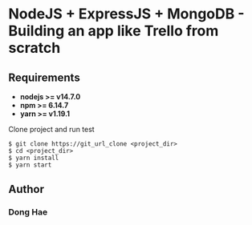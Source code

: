 # NodeJS + ExpressJS + MongoDB - Building an app like Trello from scratch

## Requirements

* **nodejs >= v14.7.0**
* **npm >= 6.14.7**
* **yarn >= v1.19.1**

Clone project and run test
```
$ git clone https://git_url_clone <project_dir>
$ cd <project_dir>
$ yarn install
$ yarn start
```

## Author
### Dong Hae